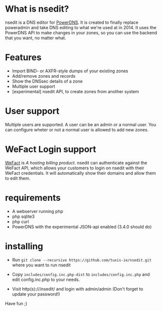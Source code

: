 What is nsedit?
===============

nsedit is a DNS editor for [PowerDNS](https://www.powerdns.com/). It is created
to finally replace poweradmin and take DNS editing to what we're used at in
2014. It uses the PowerDNS API to make changes in your zones, so you can use
the backend that you want, no matter what.

Features
========
* Import BIND- or AXFR-style dumps of your existing zones
* Add/remove zones and records
* Show the DNSsec details of a zone
* Multiple user support 
* [experimental] nsedit API, to create zones from another system

User support
============
Multiple users are supported. A user can be an admin or a normal user. You can
configure wheter or not a normal user is allowed to add new zones.

WeFact Login support
====================
[WeFact](https://www.wefact.com/wefact-hosting/) is _A hosting billing
product_. nsedit can authenticate against the WeFact API, which allows your
customers to login on nsedit with their WeFact credentials. It will
automatically show their domains and allow them to edit them.

requirements
============
* A webserver running php
* php sqlite3
* php curl
* PowerDNS with the experimental JSON-api enabled (3.4.0 should do)

installing
==========

* Run 
```git clone --recursive https://github.com/tuxis-ie/nsedit.git```
where you want to run nsedit

* Copy ```includes/config.inc.php-dist``` to ```includes/config.inc.php``` and edit config.inc.php to your needs.

* Visit http(s)://<url>/nsedit/ and login with admin/admin (Don't forget to update your password!)

Have fun ;)

